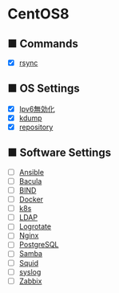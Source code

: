 # CentOS8
## ■ Commands
- [x] [rsync](https://github.com/thetaru/memorandum/edit/master/OS/Linux/CentOS8/rsync)
## ■ OS Settings
- [x] [Ipv6無効化](https://github.com/thetaru/memorandum/edit/master/OS/Linux/CentOS8/Ipv6無効化)
- [x] [kdump](https://github.com/thetaru/memorandum/edit/master/OS/Linux/CentOS8/kdump)
- [x] [repository](https://github.com/thetaru/memorandum/edit/master/OS/Linux/CentOS8/repository)
## ■ Software Settings
- [ ] [Ansible](https://github.com/thetaru/memorandum/edit/master/OS/Linux/CentOS8/Ansible)
- [ ] [Bacula](https://github.com/thetaru/memorandum/edit/master/OS/Linux/CentOS8/Bacula)
- [ ] [BIND](https://github.com/thetaru/memorandum/edit/master/OS/Linux/CentOS8/BIND)
- [ ] [Docker](https://github.com/thetaru/memorandum/edit/master/OS/Linux/CentOS8/Docker)
- [ ] [k8s](https://github.com/thetaru/memorandum/edit/master/OS/Linux/CentOS8/k8s)
- [ ] [LDAP](https://github.com/thetaru/memorandum/edit/master/OS/Linux/CentOS8/LDAP)
- [ ] [Logrotate](https://github.com/thetaru/memorandum/edit/master/OS/Linux/CentOS8/Logrotate)
- [ ] [Nginx](https://github.com/thetaru/memorandum/edit/master/OS/Linux/CentOS8/Nginx)
- [ ] [PostgreSQL](https://github.com/thetaru/memorandum/edit/master/OS/Linux/CentOS8/PostgreSQL)
- [ ] [Samba](https://github.com/thetaru/memorandum/edit/master/OS/Linux/CentOS8/Samba)
- [ ] [Squid](https://github.com/thetaru/memorandum/edit/master/OS/Linux/CentOS8/Squid)
- [ ] [syslog](https://github.com/thetaru/memorandum/edit/master/OS/Linux/CentOS8/syslog)
- [ ] [Zabbix](https://github.com/thetaru/memorandum/edit/master/OS/Linux/CentOS8/Zabbix)
